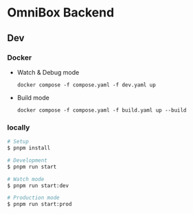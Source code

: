# OmniBox Backend

## Dev

### Docker

+ Watch & Debug mode

  ```shell
  docker compose -f compose.yaml -f dev.yaml up
  ```

+ Build mode

  ```shell
  docker compose -f compose.yaml -f build.yaml up --build
  ```

### locally

```bash
# Setup
$ pnpm install

# Development
$ pnpm run start

# Watch mode
$ pnpm run start:dev

# Production mode
$ pnpm run start:prod
```
